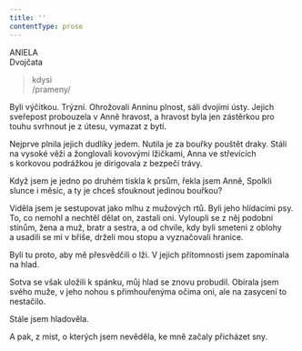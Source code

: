 ```yaml
---
title: ''
contentType: prose
---
```


<section>

ANIELA  
Dvojčata

> kdysi  
> /prameny/

Byli výčitkou. Trýzní. Ohrožovali Anninu plnost, sáli dvojími ústy. Jejich sveřepost probouzela v Anně hravost, a hravost byla jen zástěrkou pro touhu svrhnout je z útesu, vymazat z bytí.

Nejprve plnila jejich dudlíky jedem. Nutila je za bouřky pouštět draky. Stáli na vysoké věži a žonglovali kovovými lžičkami, Anna ve střevících s korkovou podrážkou je dirigovala z bezpečí trávy.

</section>

<section>

Když jsem je jedno po druhém tiskla k prsům, řekla jsem Anně, Spolkli slunce i měsíc, a ty je chceš sfouknout jedinou bouřkou?

</section>

<section>

Viděla jsem je sestupovat jako mlhu z mužových rtů. Byli jeho hlídacími psy. To, co nemohl a nechtěl dělat on, zastali oni. Vyloupli se z něj podobni stínům, žena a muž, bratr a sestra, a od chvíle, kdy byli smeteni z oblohy a usadili se mi v břiše, drželi mou stopu a vyznačovali hranice.

Byli tu proto, aby mě přesvědčili o lži. V jejich přítomnosti jsem zapomínala na hlad.

Sotva se však uložili k spánku, můj hlad se znovu probudil. Obírala jsem svého muže, v jeho nohou s přimhouřenýma očima oni, ale na zasycení to nestačilo.

Stále jsem hladověla.

</section>

<section>

A pak, z míst, o kterých jsem nevěděla, ke mně začaly přicházet sny.

</section>
